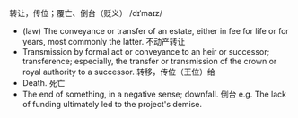 转让，传位；覆亡、倒台（贬义）
/dɪˈmaɪz/

- (law) The conveyance or transfer of an estate, either in fee for life or for years, most commonly the latter. 不动产转让
- Transmission by formal act or conveyance to an heir or successor; transference; especially, the transfer or transmission of the crown or royal authority to a successor. 转移，传位（王位）给
- Death. 死亡
- The end of something, in a negative sense; downfall. 倒台
	e.g. The lack of funding ultimately led to the project's demise.